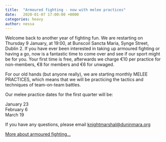 ```yaml
---
title:  "Armoured fighting - now with melee practices"
date:   2020-01-07 17:00:00 +0000
categories: heavy
author: nessa
---
```

Welcome back to another year of fighting fun. We are restarting on Thursday 9 January, at 19:00, at Bunscoil Sancta Maria, Synge Street, Dublin 2. If you have ever been interested in taking up armoured fighting or having a go, now is a fantastic time to come over and see if our sport might be for you. Your first time is free, afterwards we charge €10 per practice for non-members, €8 for members and €6 for unwaged.

For our old hands (but anyone really), we are starting monthly MELEE PRACTICES, which means that we will be practicing the tactics and techniques of team-on-team battles.

Our melee practice dates for the first quarter will be:

January 23  
February 6  
March 19

If you have any questions, please email [knightmarshal@duninmara.org](mailto:knightmarshal@duninmara.org)

[More about armoured fighting...](/armoured-fighting)